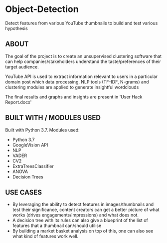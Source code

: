 # Object-Detection

Detect features from various YouTube thumbnails to build and test various hypothesis

## ABOUT

The goal of the project is to create an unsupervised clustering software that can help companies/stakeholders understand the taste/preferences of their target audience.

YouTube API is used to extract information relevant to users in a particular domain post which  data processing, NLP tools (TF-IDF, N-grams) and clustering modules are applied to generate insightful wordclouds

The final results and graphs and insights are present in 'User Hack Report.docx'

## BUILT WITH / MODULES USED

Built with Python 3.7. Modules used:
 - Python 3.7
 - GoogleVision API
 - NLP
 - VADER
 - CV2
 - ExtraTreesClassifier
 - ANOVA
 - Decision Trees

## USE CASES
 - By leveraging the ability to detect features in images/thumbnails and test their significance, content creators can get a better picture of what works (drives engagements/impressions) and what does not.
 - A decision tree with its rules can also give a blueprint of the list of features that a thumbnail can/should utilise
 - By building a market basket analysis on top of this, one can also see what kind of features work well.
